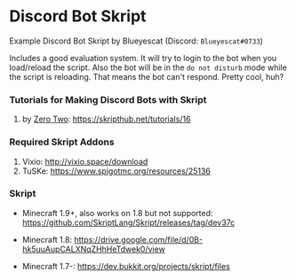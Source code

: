 # Discord Bot Skript
Example Discord Bot Skript by Blueyescat (Discord: `Blueyescat#0733`)

Includes a good evaluation system. It will try to login to the bot when you load/reload the script. Also the bot will be in the `do not disturb` mode while the script is reloading. That means the bot can't respond. Pretty cool, huh?

### Tutorials for Making Discord Bots with Skript
1. by [Zero Two](https://github.com/9Lota): https://skripthub.net/tutorials/16

### Required Skript Addons
1. Vixio: http://vixio.space/download
1. TuSKe: https://www.spigotmc.org/resources/25136

### Skript
- Minecraft 1.9+, also works on 1.8 but not supported: https://github.com/SkriptLang/Skript/releases/tag/dev37c

- Minecraft 1.8: https://drive.google.com/file/d/0B-hk5uuAupCALXNqZHhHeTdwek0/view

- Minecraft 1.7-: https://dev.bukkit.org/projects/skript/files
